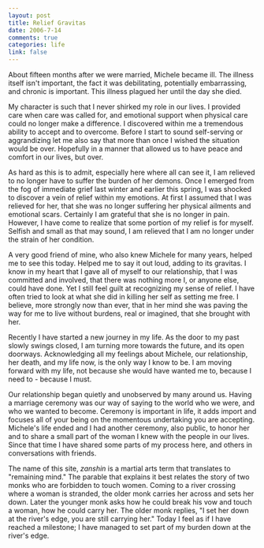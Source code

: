 ```yaml
--- 
layout: post
title: Relief Gravitas
date: 2006-7-14
comments: true
categories: life
link: false
---
```

About fifteen months after we were married, Michele became ill. The illness itself isn't important, the fact it was debilitating, potentially embarrassing, and chronic is important. This illness plagued her until the day she died.

My character is such that I never shirked my role in our lives. I provided care when care was called for, and emotional support when physical care could no longer make a difference. I discovered within me a tremendous ability to accept and to overcome. Before I start to sound self-serving or aggrandizing let me also say that more than once I wished the situation would be over. Hopefully in a manner that allowed us to have peace and comfort in our lives, but over.

As hard as this is to admit, especially here where all can see it, I am relieved to no longer have to suffer the burden of her demons. Once I emerged from the fog of immediate grief last winter and earlier this spring, I was shocked to discover a vein of relief within my emotions. At first I assumed that I was relieved for her, that she was no longer suffering her physical ailments and emotional scars. Certainly I am grateful that she is no longer in pain. However, I have come to realize that some portion of my relief is for myself. Selfish and small as that may sound, I am relieved that I am no longer under the strain of her condition.

A very good friend of mine, who also knew Michele for many years, helped me to see this today. Helped me to say it out loud, adding to its gravitas. I know in my heart that I gave all of myself to our relationship, that I was committed and involved, that there was nothing more I, or anyone else, could have done. Yet I still feel guilt at recognizing my sense of relief. I have often tried to look at what she did in killing her self as setting me free. I believe, more strongly now than ever, that in her mind she was paving the way for me to live without burdens, real or imagined, that she brought with her.

Recently I have started a new journey in my life. As the door to my past slowly swings closed, I am turning more towards the future, and its open doorways. Acknowledging all my feelings about Michele, our relationship, her death, and my life now, is the only way I know to be. I am moving forward with my life, not because she would have wanted me to, because I need to - because I must.

Our relationship began quietly and unobserved by many around us. Having a marriage ceremony was our way of saying to the world who we were, and who we wanted to become. Ceremony is important in life, it adds import and focuses all of your being on the momentous undertaking you are accepting. Michele's life ended and I had another ceremony, also public, to honor her and to share a small part of the woman I knew with the people in our lives. Since that time I have shared some parts of my process here, and others in conversations with friends.

The name of this site, <em>zanshin</em> is a martial arts term that translates to "remaining mind." The parable that explains it best relates the story of two monks who are forbidden to touch women. Coming to a river crossing where a woman is stranded, the older monk carries her across and sets her down. Later the younger monk asks how he could break his vow and touch a woman, how he could carry her. The older monk replies, "I set her down at the river's edge, you are still carrying her."  Today I feel as if I have reached a milestone; I have managed to set part of my burden down at the river's edge.

